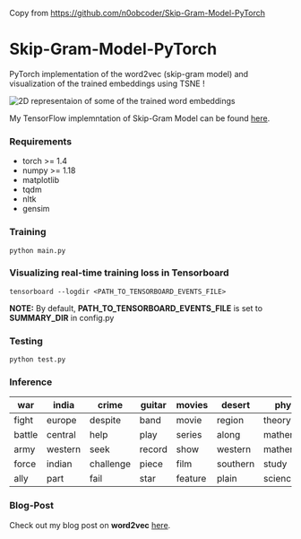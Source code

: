 Copy from https://github.com/n0obcoder/Skip-Gram-Model-PyTorch

# Skip-Gram-Model-PyTorch
PyTorch implementation of the word2vec (skip-gram model) and visualization of the trained embeddings using TSNE !

![2D representaion of some of the trained word embeddings](w2v.png)

My TensorFlow implemntation of Skip-Gram Model can be found [here](https://github.com/n0obcoder/Skip-Gram_Model-TensorFlow).

### Requirements
* torch >= 1.4    
* numpy >= 1.18      
* matplotlib       
* tqdm 
* nltk
* gensim


### Training
```
python main.py
```

### Visualizing real-time training loss in Tensorboard
```
tensorboard --logdir <PATH_TO_TENSORBOARD_EVENTS_FILE>
```
<strong>NOTE:</strong> By default, <strong>PATH_TO_TENSORBOARD_EVENTS_FILE</strong> is set to <strong>SUMMARY_DIR</strong> in config.py

### Testing
```
python test.py
```

### Inference

| war      | india   | crime     | guitar | movies  | desert   | physics      | religion     | football | computer    |  
| -------- | ------- | --------- | ------ | ------- | -------- | ------------ | ------------ | -------- | ----------- |
| fight    | europe  | despite   | band   | movie   | region   | theory       |   religious  | team     | program     |
| battle   | central | help      | play   | series  | along    | mathematics  | christian    | win      | systems     |
| army     | western | seek      | record | show    | western  | mathematical | regard       | sport    | available   |
| force    | indian  | challenge | piece  | film    | southern | study        | tradition    | club     | design      |
| ally     | part    | fail      | star   | feature | plain    | science      | christianity | league   | information |

### Blog-Post
Check out my blog post on <strong>word2vec</strong> [here](https://medium.com/datadriveninvestor/word2vec-skip-gram-model-explained-383fa6ddc4ae "word2vec Explained on Medium.com").
